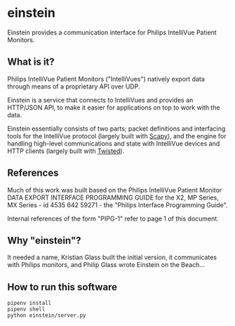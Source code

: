 # einstein

Einstein provides a communication interface for Philips IntelliVue Patient Monitors.


## What is it?

Philips IntelliVue Patient Monitors ("IntelliVues") natively export data through means of a proprietary API over UDP.

Einstein is a service that connects to IntelliVues and provides an HTTP/JSON API,
to make it easier for applications on top to work with the data.

Einstein essentially consists of two parts;
packet definitions and interfacing tools for the IntelliVue protocol (largely built with [Scapy](https://scapy.net/)),
and the engine for handling high-level communications and state with IntelliVue devices and HTTP clients (largely built with [Twisted](https://twistedmatrix.com/)).


## References

Much of this work was built based on the Philips IntelliVue Patient Monitor DATA EXPORT INTERFACE
PROGRAMMING GUIDE for the X2, MP Series, MX Series - id 4535 642 59271 - the "Philips Interface Programming Guide".

Internal references of the form "PIPG-1" refer to page 1 of this document.


## Why "einstein"?

It needed a name,
Kristian Glass built the initial version,
it communicates with Philips monitors,
and Philip Glass wrote Einstein on the Beach...


## How to run this software

    pipenv install
    pipenv shell
    python einstein/server.py
